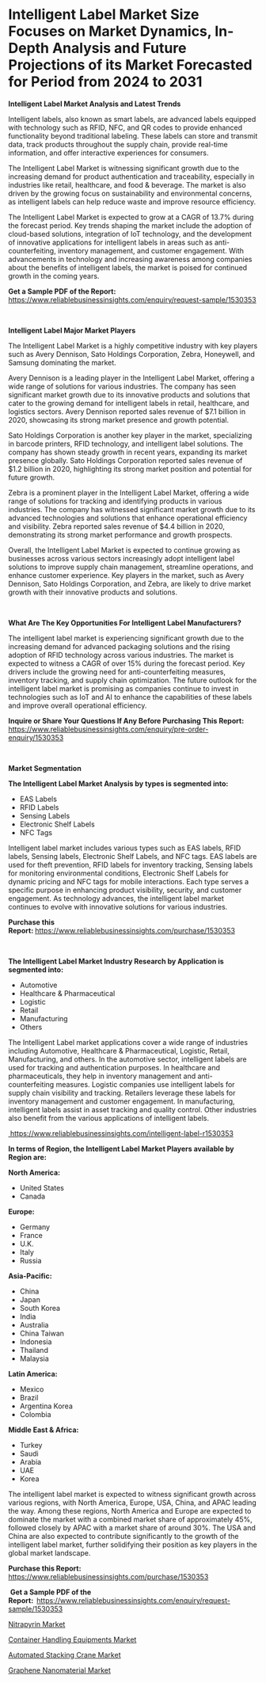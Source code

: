 <p><h1>Intelligent Label Market Size Focuses on Market Dynamics, In-Depth Analysis and Future Projections of its Market Forecasted for Period from 2024 to 2031</h1></p><p><strong>Intelligent Label Market Analysis and Latest Trends</strong></p>
<p><p>Intelligent labels, also known as smart labels, are advanced labels equipped with technology such as RFID, NFC, and QR codes to provide enhanced functionality beyond traditional labeling. These labels can store and transmit data, track products throughout the supply chain, provide real-time information, and offer interactive experiences for consumers.</p><p>The Intelligent Label Market is witnessing significant growth due to the increasing demand for product authentication and traceability, especially in industries like retail, healthcare, and food & beverage. The market is also driven by the growing focus on sustainability and environmental concerns, as intelligent labels can help reduce waste and improve resource efficiency.</p><p>The Intelligent Label Market is expected to grow at a CAGR of 13.7% during the forecast period. Key trends shaping the market include the adoption of cloud-based solutions, integration of IoT technology, and the development of innovative applications for intelligent labels in areas such as anti-counterfeiting, inventory management, and customer engagement. With advancements in technology and increasing awareness among companies about the benefits of intelligent labels, the market is poised for continued growth in the coming years.</p></p>
<p><strong>Get a Sample PDF of the Report:&nbsp;</strong> <a href="https://www.reliablebusinessinsights.com/enquiry/request-sample/1530353">https://www.reliablebusinessinsights.com/enquiry/request-sample/1530353</a></p>
<p>&nbsp;</p>
<p><strong>Intelligent Label Major Market Players</strong></p>
<p><p>The Intelligent Label Market is a highly competitive industry with key players such as Avery Dennison, Sato Holdings Corporation, Zebra, Honeywell, and Samsung dominating the market. </p><p>Avery Dennison is a leading player in the Intelligent Label Market, offering a wide range of solutions for various industries. The company has seen significant market growth due to its innovative products and solutions that cater to the growing demand for intelligent labels in retail, healthcare, and logistics sectors.  Avery Dennison reported sales revenue of $7.1 billion in 2020, showcasing its strong market presence and growth potential.</p><p>Sato Holdings Corporation is another key player in the market, specializing in barcode printers, RFID technology, and intelligent label solutions. The company has shown steady growth in recent years, expanding its market presence globally. Sato Holdings Corporation reported sales revenue of $1.2 billion in 2020, highlighting its strong market position and potential for future growth.</p><p>Zebra is a prominent player in the Intelligent Label Market, offering a wide range of solutions for tracking and identifying products in various industries. The company has witnessed significant market growth due to its advanced technologies and solutions that enhance operational efficiency and visibility. Zebra reported sales revenue of $4.4 billion in 2020, demonstrating its strong market performance and growth prospects.</p><p>Overall, the Intelligent Label Market is expected to continue growing as businesses across various sectors increasingly adopt intelligent label solutions to improve supply chain management, streamline operations, and enhance customer experience. Key players in the market, such as Avery Dennison, Sato Holdings Corporation, and Zebra, are likely to drive market growth with their innovative products and solutions.</p></p>
<p>&nbsp;</p>
<p><strong>What Are The Key Opportunities For Intelligent Label Manufacturers?</strong></p>
<p><p>The intelligent label market is experiencing significant growth due to the increasing demand for advanced packaging solutions and the rising adoption of RFID technology across various industries. The market is expected to witness a CAGR of over 15% during the forecast period. Key drivers include the growing need for anti-counterfeiting measures, inventory tracking, and supply chain optimization. The future outlook for the intelligent label market is promising as companies continue to invest in technologies such as IoT and AI to enhance the capabilities of these labels and improve overall operational efficiency.</p></p>
<p><strong>Inquire or Share Your Questions If Any Before Purchasing This Report:</strong> <a href="https://www.reliablebusinessinsights.com/enquiry/pre-order-enquiry/1530353">https://www.reliablebusinessinsights.com/enquiry/pre-order-enquiry/1530353</a></p>
<p>&nbsp;</p>
<p><strong>Market Segmentation</strong></p>
<p><strong>The Intelligent Label Market Analysis by types is segmented into:</strong></p>
<p><ul><li>EAS Labels</li><li>RFID Labels</li><li>Sensing Labels</li><li>Electronic Shelf Labels</li><li>NFC Tags</li></ul></p>
<p><p>Intelligent label market includes various types such as EAS labels, RFID labels, Sensing labels, Electronic Shelf Labels, and NFC tags. EAS labels are used for theft prevention, RFID labels for inventory tracking, Sensing labels for monitoring environmental conditions, Electronic Shelf Labels for dynamic pricing and NFC tags for mobile interactions. Each type serves a specific purpose in enhancing product visibility, security, and customer engagement. As technology advances, the intelligent label market continues to evolve with innovative solutions for various industries.</p></p>
<p><strong>Purchase this Report:&nbsp;</strong><a href="https://www.reliablebusinessinsights.com/purchase/1530353">https://www.reliablebusinessinsights.com/purchase/1530353</a></p>
<p>&nbsp;</p>
<p><strong>The Intelligent Label Market Industry Research by Application is segmented into:</strong></p>
<p><ul><li>Automotive</li><li>Healthcare & Pharmaceutical</li><li>Logistic</li><li>Retail</li><li>Manufacturing</li><li>Others</li></ul></p>
<p><p>The Intelligent Label market applications cover a wide range of industries including Automotive, Healthcare & Pharmaceutical, Logistic, Retail, Manufacturing, and others. In the automotive sector, intelligent labels are used for tracking and authentication purposes. In healthcare and pharmaceuticals, they help in inventory management and anti-counterfeiting measures. Logistic companies use intelligent labels for supply chain visibility and tracking. Retailers leverage these labels for inventory management and customer engagement. In manufacturing, intelligent labels assist in asset tracking and quality control. Other industries also benefit from the various applications of intelligent labels.</p></p>
<p><a href="https://www.reliablebusinessinsights.com/intelligent-label-r1530353">&nbsp;https://www.reliablebusinessinsights.com/intelligent-label-r1530353</a></p>
<p><strong>In terms of Region, the Intelligent Label Market Players available by Region are:</strong></p>
<p>
    <p> <strong> North America: </strong>
        <ul>
            <li>United States</li>
            <li>Canada</li>
        </ul>
        </p> 
    <p> <strong> Europe: </strong>
        <ul>
            <li>Germany</li>
            <li>France</li>
            <li>U.K.</li>
            <li>Italy</li>
            <li>Russia</li>
        </ul>
        </p> 
    <p> <strong> Asia-Pacific: </strong>
        <ul>
            <li>China</li>
            <li>Japan</li>
            <li>South Korea</li>
            <li>India</li>
            <li>Australia</li>
            <li>China Taiwan</li>
            <li>Indonesia</li>
            <li>Thailand</li>
            <li>Malaysia</li>
        </ul>
        </p> 
    <p> <strong> Latin America: </strong>
        <ul>
            <li>Mexico</li>
            <li>Brazil</li>
            <li>Argentina Korea</li>
            <li>Colombia</li>
        </ul>
        </p> 
    <p> <strong> Middle East & Africa: </strong>
        <ul>
            <li>Turkey</li>
            <li>Saudi</li>
            <li>Arabia</li>
            <li>UAE</li>
            <li>Korea</li>
        </ul>
    </p>
    </p>
<p><p>The intelligent label market is expected to witness significant growth across various regions, with North America, Europe, USA, China, and APAC leading the way. Among these regions, North America and Europe are expected to dominate the market with a combined market share of approximately 45%, followed closely by APAC with a market share of around 30%. The USA and China are also expected to contribute significantly to the growth of the intelligent label market, further solidifying their position as key players in the global market landscape.</p></p>
<p><strong>Purchase this Report: </strong><a href="https://www.reliablebusinessinsights.com/purchase/1530353">https://www.reliablebusinessinsights.com/purchase/1530353</a></p>
<p>&nbsp;<strong>Get a Sample PDF of the Report:&nbsp;&nbsp;</strong><a href="https://www.reliablebusinessinsights.com/enquiry/request-sample/1530353">https://www.reliablebusinessinsights.com/enquiry/request-sample/1530353</a></p>
<p><strong></strong></p>
<p><p><a href="https://medium.com/@alexander.bell98078/nitrapyrin-market-global-market-share-and-ranking-overall-sales-and-demand-forecast-2024-2031-baa476d30b8d">Nitrapyrin Market</a></p><p><a href="https://github.com/trameciabutler45/Market-Research-Report-List-1/blob/main/container-handling-equipments-market.md">Container Handling Equipments Market</a></p><p><a href="https://github.com/staberhelen84/Market-Research-Report-List-1/blob/main/automated-stacking-crane-market.md">Automated Stacking Crane Market</a></p><p><a href="https://medium.com/@kathleenjacksond65/graphene-nanomaterial-market-a-global-and-regional-analysis-focus-on-end-user-product-and-e45b6f247288">Graphene Nanomaterial Market</a></p></p>
